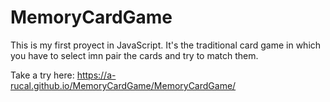 # MemoryCardGame
This is my first proyect in JavaScript. It's the traditional card game in which you have to select imn pair the cards and try to match them.

Take a try here: https://a-rucal.github.io/MemoryCardGame/MemoryCardGame/
